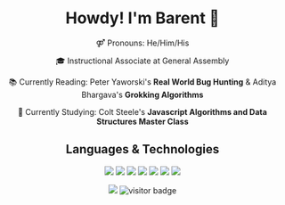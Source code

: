 
<!--
**blangwell/blangwell** is a ✨ _special_ ✨ repository because its `README.md` (this file) appears on your GitHub profile.

Here are some ideas to get you started:

- 🔭 I’m currently working on ...
- 🌱 I’m currently learning ...
- 👯 I’m looking to collaborate on ...
- 🤔 I’m looking for help with ...
- 💬 Ask me about ...
- 📫 How to reach me: ...
- 😄 Pronouns: ...
- ⚡ Fun fact: ...
-->
<h1 align="center">Howdy! I'm Barent 🤝</h1>
<p align="center">
 ⚤ Pronouns: He/Him/His
 </p>
<p align="center">
🎓  Instructional Associate at General Assembly
 </p>
 
<p align="center">
 📚  Currently Reading: Peter Yaworski's <strong>Real World Bug Hunting</strong> & Aditya Bhargava's <strong>Grokking Algorithms</strong>
  </p>
<p align="center">
 🧠  Currently Studying: Colt Steele's <strong>Javascript Algorithms and Data Structures Master Class</strong>
  </p>


<h2 align="center">Languages & Technologies</h2>

<p align="center">
<a href="##Technologies"><img src="https://img.shields.io/badge/javascript%20-%23323330.svg?&style=for-the-badge&logo=javascript&logoColor=%23F7DF1E"/></a>
<a href="##Technologies"><img src="https://img.shields.io/badge/node.js%20-%2343853D.svg?&style=for-the-badge&logo=node.js&logoColor=white"/></a>
<a href="##Technologies"><img src="https://img.shields.io/badge/react%20-%2320232a.svg?&style=for-the-badge&logo=react&logoColor=%2361DAFB"/></a>
<!-- <a href="##Technologies"><img src="https://img.shields.io/badge/python%20-%2314354C.svg?&style=for-the-badge&logo=python&logoColor=yellow"/></a> -->
<a href="##Technologies"><img src="https://img.shields.io/badge/django%20-%23092E20.svg?&style=for-the-badge&logo=django&logoColor=white"/></a>
<a href="##Technologies"><img src ="https://img.shields.io/badge/postgres-%23316192.svg?&style=for-the-badge&logo=postgresql&logoColor=white"/></a>
<a href="##Technologies"><img src ="https://img.shields.io/badge/MongoDB-%234ea94b.svg?&style=for-the-badge&logo=mongodb&logoColor=white"/></a>
<a href="##Technologies"><img src="https://img.shields.io/badge/heroku%20-%23430098.svg?&style=for-the-badge&logo=heroku&logoColor=white"/></a>
 </p>
 
 <p align="center">
<a href="http://linkedin.com/in/blangwell"><img src="https://img.shields.io/badge/LinkedIn-blue?style=flat&logo=linkedin&labelColor=blue"/></a>
<img src="https://visitor-badge.glitch.me/badge?page_id=blangwell.blangwell" alt="visitor badge"/>
</p>
